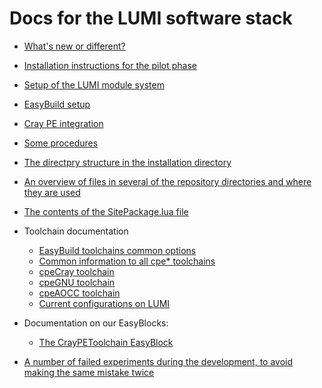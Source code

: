 # Docs for the LUMI software stack

  * [What's new or different?](whats_new.md)

  * [Installation instructions for the pilot phase](start_on_LUMI_pilot.md)

  * [Setup of the LUMI module system](module_setup.md)
  * [EasyBuild setup](easybuild_setup.md)
  * [Cray PE integration](CrayPE_integration.md)
  * [Some procedures](procedures.md)
  * [The directpry structure in the installation directory](directory_structure.md)
  * [An overview of files in several of the repository directories and where they
    are used](files_used.md)
  * [The contents of the SitePackage.lua file](SitePackage.md)

  * Toolchain documentation
      * [EasyBuild toolchains common options](Toolchains/toolchain_common.md)
      * [Common information to all cpe* toolchains](Toolchains/toolchain_cpe_common.md)
      * [cpeCray toolchain](Toolchains/cpeCray.md)
      * [cpeGNU toolchain](Toolchains/cpeGNU.md)
      * [cpeAOCC toolchain](Toolchains/cpeAOCC.md)
      * [Current configurations on LUMI](configurations.md)

  * Documentation on our EasyBlocks:
      * [The CrayPEToolchain EasyBlock](CrayPEToolchain.md)

  * [A number of failed experiments during the development, to avoid making the
    same mistake twice](failed_experiments.md)

